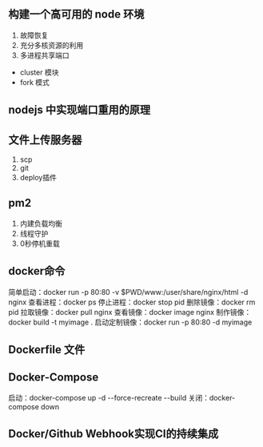 ## 构建一个高可用的 node 环境
1. 故障恢复
2. 充分多核资源的利用
3. 多进程共享端口
  - cluster 模块
  - fork 模式

## nodejs 中实现端口重用的原理

## 文件上传服务器
1. scp
2. git
3. deploy插件

## pm2
1. 内建负载均衡
2. 线程守护
3. 0秒停机重载

## docker命令
简单启动：docker run -p 80:80 -v $PWD/www:/user/share/nginx/html -d nginx
查看进程：docker ps
停止进程：docker stop pid
删除镜像：docker rm pid
拉取镜像：docker pull nginx
查看镜像：docker image nginx
制作镜像：docker build -t myimage .
启动定制镜像：docker run -p 80:80 -d myimage

## Dockerfile 文件

## Docker-Compose
启动：docker-compose up -d --force-recreate --build
关闭：docker-compose down

## Docker/Github Webhook实现CI的持续集成
